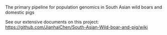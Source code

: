 The primary pipeline for population genomics in South Asian wild boars and domestic pigs

See our extensive documents on this project:
https://github.com/JianhaiChen/South-Asian-Wild-boar-and-pig/wiki
